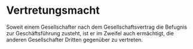 # Vertretungsmacht

Soweit einem Gesellschafter nach dem Gesellschaftsvertrag die Befugnis zur Geschäftsführung zusteht, ist er im Zweifel auch ermächtigt, die anderen Gesellschafter Dritten gegenüber zu vertreten. 

